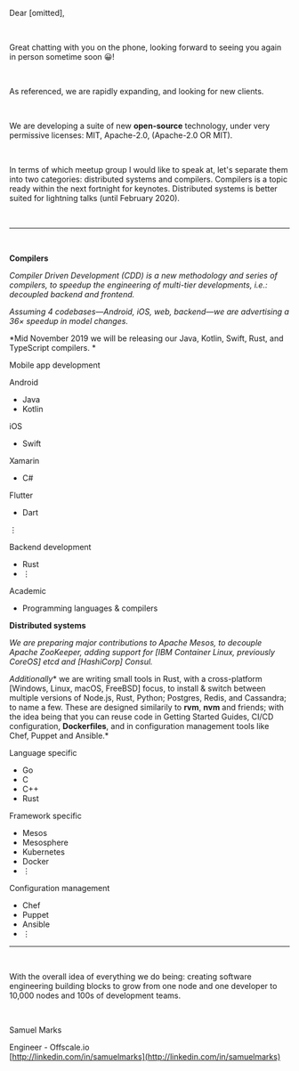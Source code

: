 Dear \[omitted\],

 

Great chatting with you on the phone, looking forward to seeing you
again in person sometime soon 😀!

 

As referenced, we are rapidly expanding, and looking for new clients.

 

We are developing a suite of new **open-source** technology, under very
permissive licenses: MIT, Apache-2.0, (Apache-2.0 OR MIT).

 

In terms of which meetup group I would like to speak at, let's separate
them into two categories: distributed systems and compilers. Compilers
is a topic ready within the next fortnight for keynotes. Distributed
systems is better suited for lightning talks (until February 2020).

 

------------------------------------------------------------------------

 

**Compilers**

*Compiler Driven Development (CDD) is a new methodology and series of
compilers, to speedup the engineering of multi-tier developments, i.e.:
decoupled backend and frontend.*

*Assuming 4 codebases—Android, iOS, web, backend—we are advertising a
36× speedup in model changes.*

*Mid November 2019 we will be releasing our Java, Kotlin, Swift, Rust,
and TypeScript compilers. *

Mobile app development

Android

-   Java
-   Kotlin

iOS

-   Swift

Xamarin

-   C\#

Flutter

-   Dart

⋮

Backend development

-   Rust
-   ⋮

Academic

-   Programming languages & compilers

**Distributed systems**

*We are preparing major contributions to Apache Mesos, to decouple
Apache ZooKeeper, adding support for \[IBM Container Linux, previously
CoreOS\] etcd and \[HashiCorp\] Consul.*

*Additionally** we are writing small tools in Rust, with a
cross-platform \[Windows, Linux, macOS, FreeBSD\] focus, to install &
switch between multiple versions of Node.js, Rust, Python; Postgres,
Redis, and Cassandra; to name a few. These are designed similarily to
**rvm**, **nvm** and friends; with the idea being that you can reuse
code in Getting Started Guides, CI/CD configuration, **Dockerfiles**,
and in configuration management tools like Chef, Puppet and Ansible.*

Language specific

-   Go
-   C
-   C++
-   Rust

Framework specific

-   Mesos
-   Mesosphere
-   Kubernetes
-   Docker
-   ⋮

Configuration management

-   Chef
-   Puppet
-   Ansible
-   ⋮

------------------------------------------------------------------------

 

With the overall idea of everything we do being: creating software
engineering building blocks to grow from one node and one developer to
10,000 nodes and 100s of development teams.

 

Samuel Marks

Engineer - Offscale.io  
[http://linkedin.com/in/samuelmarks](http://linkedin.com/in/samuelmarks)

 
